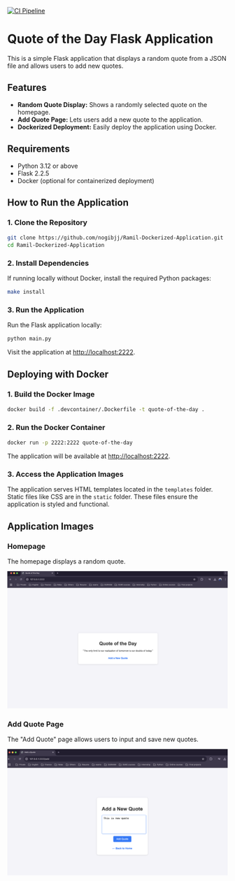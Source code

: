 [![CI Pipeline](https://github.com/nogibjj/Ramil-Dockerized-Application/actions/workflows/main.yaml/badge.svg)](https://github.com/nogibjj/Ramil-Dockerized-Application/actions/workflows/main.yaml)

# Quote of the Day Flask Application

This is a simple Flask application that displays a random quote from a JSON file and allows users to add new quotes.

## Features
- **Random Quote Display:** Shows a randomly selected quote on the homepage.
- **Add Quote Page:** Lets users add a new quote to the application.
- **Dockerized Deployment:** Easily deploy the application using Docker.

## Requirements
- Python 3.12 or above
- Flask 2.2.5
- Docker (optional for containerized deployment)

## How to Run the Application

### 1. Clone the Repository
```bash
git clone https://github.com/nogibjj/Ramil-Dockerized-Application.git
cd Ramil-Dockerized-Application
```

### 2. Install Dependencies
If running locally without Docker, install the required Python packages:
```bash
make install
```

### 3. Run the Application
Run the Flask application locally:
```bash
python main.py
```

Visit the application at [http://localhost:2222](http://localhost:2222).

## Deploying with Docker

### 1. Build the Docker Image
```bash
docker build -f .devcontainer/.Dockerfile -t quote-of-the-day .
```

### 2. Run the Docker Container
```bash
docker run -p 2222:2222 quote-of-the-day
```

The application will be available at [http://localhost:2222](http://localhost:2222).

### 3. Access the Application Images
The application serves HTML templates located in the `templates` folder. Static files like CSS are in the `static` folder. These files ensure the application is styled and functional.

## Application Images

### Homepage
The homepage displays a random quote.

![Homepage](https://github.com/nogibjj/Ramil-Dockerized-Application/blob/dfa63bcc47c13f66929ebc0cb091d3eb93a5e79a/images/main_page.png)

### Add Quote Page
The "Add Quote" page allows users to input and save new quotes.

![Add Quote](https://github.com/nogibjj/Ramil-Dockerized-Application/blob/dfa63bcc47c13f66929ebc0cb091d3eb93a5e79a/images/add_page.png)

